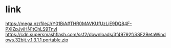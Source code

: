 # link
https://mega.nz/file/JrY01BiA#THR0MAVKUfUzLiE9DQ84F-PXlZpJviHN1tChLS9TnvI
https://cdn.supersmashflash.com/ssf2/downloads/3f49792f/SSF2BetaWindows.32bit.v.1.3.1.1.portable.zip
